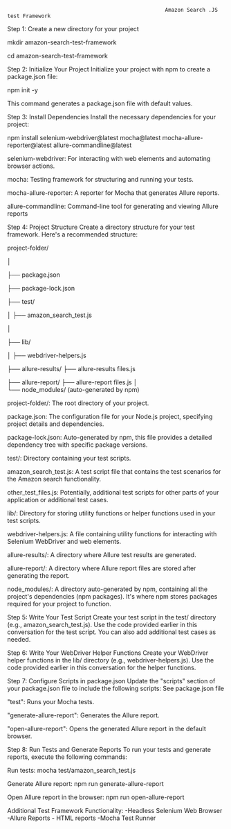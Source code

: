                                                        Amazon Search .JS test Framework


Step 1: Create a new directory for your project

mkdir amazon-search-test-framework

cd amazon-search-test-framework


Step 2: Initialize Your Project
Initialize your project with npm to create a package.json file:


npm init -y


This command generates a package.json file with default values.


Step 3: Install Dependencies
Install the necessary dependencies for your project:


npm install selenium-webdriver@latest mocha@latest mocha-allure-reporter@latest allure-commandline@latest


selenium-webdriver: For interacting with web elements and automating browser actions.

mocha: Testing framework for structuring and running your tests.

mocha-allure-reporter: A reporter for Mocha that generates Allure reports.

allure-commandline: Command-line tool for generating and viewing Allure reports


Step 4: Project Structure
Create a directory structure for your test framework. Here's a recommended structure:


project-folder/

│

├── package.json

├── package-lock.json

├── test/

│   ├── amazon_search_test.js

│

├── lib/

│   ├── webdriver-helpers.js


├── allure-results/
    ├── allure-results files.js

├── allure-report/
    ├── allure-report files.js 
│   
└── node_modules/ (auto-generated by npm)


project-folder/: The root directory of your project.

package.json: The configuration file for your Node.js project, specifying project details and dependencies.

package-lock.json: Auto-generated by npm, this file provides a detailed dependency tree with specific package versions.

test/: Directory containing your test scripts.

amazon_search_test.js: A test script file that contains the test scenarios for the Amazon search functionality.

other_test_files.js: Potentially, additional test scripts for other parts of your application or additional test cases.

lib/: Directory for storing utility functions or helper functions used in your test scripts.

webdriver-helpers.js: A file containing utility functions for interacting with Selenium WebDriver and web elements.

allure-results/: A directory where Allure test results are generated.

allure-report/: A directory where Allure report files are stored after generating the report.

node_modules/: A directory auto-generated by npm, containing all the project's dependencies (npm packages). It's where npm stores packages required for your project to function.


Step 5: Write Your Test Script
Create your test script in the test/ directory (e.g., amazon_search_test.js). Use the code provided earlier in this conversation for the test script. You can also add additional test cases as needed.


Step 6: Write Your WebDriver Helper Functions
Create your WebDriver helper functions in the lib/ directory (e.g., webdriver-helpers.js). Use the code provided earlier in this conversation for the helper functions.


Step 7: Configure Scripts in package.json
Update the "scripts" section of your package.json file to include the following scripts: See package.json file


"test": Runs your Mocha tests.

"generate-allure-report": Generates the Allure report.

"open-allure-report": Opens the generated Allure report in the default browser.


Step 8: Run Tests and Generate Reports
To run your tests and generate reports, execute the following commands:


Run tests:
mocha test/amazon_search_test.js


Generate Allure report:
npm run generate-allure-report


Open Allure report in the browser:
npm run open-allure-report

Additional Test Framework Functionality: 
-Headless Selenium Web Browser
-Allure Reports - HTML reports
-Mocha Test Runner
